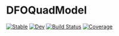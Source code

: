 # DFOQuadModel

[![Stable](https://img.shields.io/badge/docs-stable-blue.svg)](https://iffanh.github.io/DFOQuadModel.jl/stable/)
[![Dev](https://img.shields.io/badge/docs-dev-blue.svg)](https://iffanh.github.io/DFOQuadModel.jl/dev/)
[![Build Status](https://github.com/iffanh/DFOQuadModel.jl/actions/workflows/CI.yml/badge.svg?branch=main)](https://github.com/iffanh/DFOQuadModel.jl/actions/workflows/CI.yml?query=branch%3Amain)
[![Coverage](https://codecov.io/gh/iffanh/DFOQuadModel.jl/branch/main/graph/badge.svg)](https://codecov.io/gh/iffanh/DFOQuadModel.jl)
